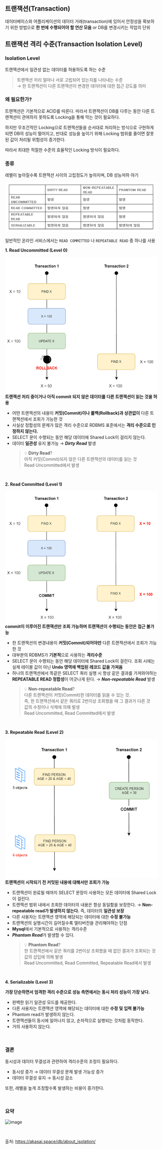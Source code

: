 ## 트랜잭션(Transaction)
데이터베이스와 어플리케이션의 데이터 거래(transaction)에 있어서 안정성을 확보하기 위한 방법으로 **한 번에 수행되어야 할 연산 모음** or DB를 변경시키는 작업의 단위

## 트랜잭션 격리 수준(Transaction Isolation Level)
### Isolation Level
트랜잭션에서 일관성 없는 데이터를 허용하도록 하는 수준
> 트랜잭션 끼리 얼마나 서로 고립되어 있는지를 나타내는 수준<br> → 한 트랜잭션이 다른 트랜잭션이 변경한 데이터에 대한 접근 강도를 의미

### 왜 필요한가?
트랜잭션은 기본적으로 ACID를 따른다. 따라서 트랜잭션이 DB를 다루는 동안 다른 트랜잭션이 관여하지 못하도록 Locking을 통해 막는 것이 필요하다. 

하지만 무조건적인 Locking으로 트랜잭션들을 순서대로 처리하는 방식으로 구현하게 되면 DB의 성능이 떨어지고, 반대로 성능을 높이기 위해 Locking 범위를 줄이면 잘못된 값이 처리될 위험성이 증가한다.

따라서 최대한 적절한 수준의 효율적인 Locking 방식이 필요하다.

### 종류
레벨이 높아질수록 트랜잭션 사이의 고립정도가 높아지며, DB 성능저하 야기

![image](./assets/image.png)

일반적인 온라인 서비스에서는 ```READ COMMITTED``` 나 ```REPEATABLE READ``` 중 하나를 사용

**1. Read Uncommitted (Level 0)**

![image0](./assets/image0.png)
**트랜잭션 처리 중이거나 아직 commit 되지 않은 데이터를 다른 트랜잭션이 읽는 것을 허용**
    
- 어떤 트랜잭션의 내용이 **커밋(Commit)이나 롤백(Rollback)과 상관없이** 다른 트랜잭션에서 조회가 가능한 것
- 사실상 정합성의 문제가 많은 격리 수준으로 RDBMS 표준에서는 **격리 수준으로 인정하지 않는다.**
- SELECT 문이 수행되는 동안 해당 데이터에 Shared Lock이 걸리지 않는다.
- 데이터 **일관성** 유지 불가능 → ***Dirty Read*** 발생
    > 💡 **Dirty Read**?<br>아직 커밋(Commit)되지 않은 다른 트랜잭션의 데이터를 읽는 것<br>Read Uncommitted에서 발생

<br>

**2. Read Committed (Level 1)**

![image1](./assets/image1.png)
**commit이 이루어진 트랜잭션만 조회 가능하며 트랜잭션이 수행되는 동안은 접근 불가능**

- 한 트랜잭션의 변경내용이 **커밋(Commit)되어야만** 다른 트랜잭션에서 조회가 가능한 것
- 대부분의 RDBMS가 **기본적**으로 사용하는 **격리수준**
- SELECT 문이 수행되는 동안 해당 데이터에 Shared Lock이 걸린다. 조회 시에는 실제 테이블 값이 아닌 **Undo 영역에 백업된 레코드 값을 가져옴**
- 하나의 트랜잭션에서 똑같은 SELECT 쿼리 실행 시 항상 같은 결과를 가져와야하는 **REPEATABLE READ 정합성**이 어긋나게 된다. → ***Non-repeatable Read*** 발생
    > 💡 **Non-repeatable Read**?<br>다른 트랜잭션이 커밋(Commit)한 데이터를 읽을 수 있는 것.<br>즉, 한 트랜잭션에서 같은 쿼리로 2번이상 조회했을 때 그 결과가 다른 것<br>값의 수정이나 삭제에 의해 발생<br>Read Uncommitted, Read Committed에서 발생

<br>

**3. Repeatable Read (Level 2)**
    
![image2](./assets/image2.png)
**트랜잭션이 시작되기 전 커밋된 내용에 대해서만 조회가 가능**

- 트랜잭션이 완료될 때까지 SELECT 문장이 사용하는 모든 데이터에 Shared Lock이 걸린다.
- 트랜잭션 범위 내에서 조회한 데이터의 내용은 항상 동일함을 보장한다. → **Non-repeatable read가 발생하지 않는다.** 즉, 데이터의 **일관성 보장**
- 다른 사용자는 트랜잭션 영역에 해당되는 데이터에 대한 **수정 불가능**
- 트랜잭션의 실행시간이 길어질수록 멀티버전을 관리해야하는 단점
- **Mysql**에서 기본적으로 사용하는 격리수준
- ***Phantom Read***가 발생할 수 있다.
    > 💡 **Phantom Read**?<br>한 트랜잭션에서 같은 쿼리를 2번이상 조회했을 때 없던 결과가 조회되는 것<br>값의 삽입에 의해 발생<br>Read Uncommitted, Read Committed, Repeatable Read에서 발생

<br>

**4. Serializable (Level 3)**

**가장 단순하면서 엄격한 격리 수준으로 성능 측면에서는 동시 처리 성능이 가장 낮다.**
- 완벽한 읽기 일관성 모드를 제공한다.
- 다른 사용자는 트랜잭션 영역에 해당되는 데이터에 대한 **수정 및 입력 불가능**
- Phantom read가 발생하지 않는다.
- 트랜잭션들이 동시에 일어나지 않고, 순차적으로 실행되는 것처럼 동작한다.
- 거의 사용하지 않는다.

<br>

### 결론
동시성과 데이터 무결성과 관련하여 격리수준의 조정이 필요하다.
- 동시성 증가 → 데이터 무결성 문제 발생 가능성 증가
- 데이터 무결성 유지 → 동시성 감소

또한, 레벨을 높게 조정할수록 발생하는 비용이 증가한다.

<br>


### 요약
![image](https://akasai.space/844a6e710273184e8aec3f4cff46c457/output.gif)



<br>


출처: https://akasai.space/db/about_isolation/